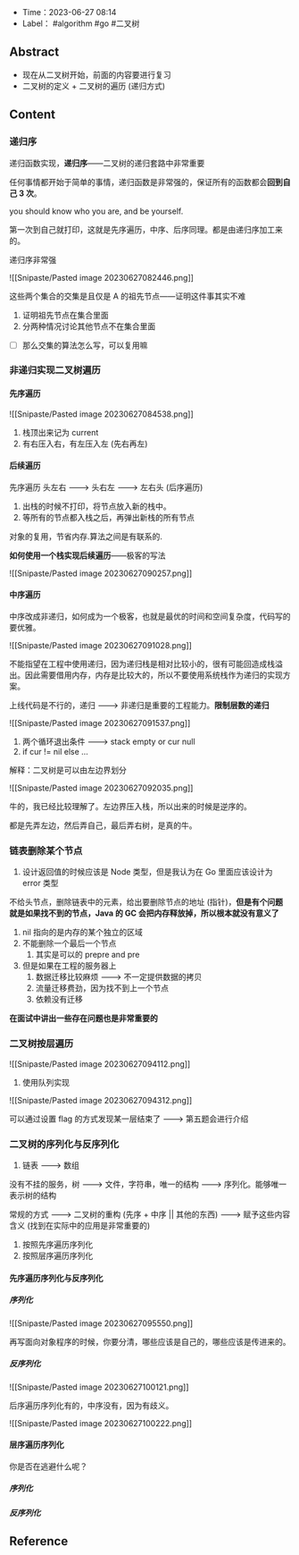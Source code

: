 - Time：2023-06-27 08:14
- Label： #algorithm #go #二叉树

## Abstract

- 现在从二叉树开始，前面的内容要进行复习
- 二叉树的定义 + 二叉树的遍历 (递归方式)

## Content

### 递归序

递归函数实现，**递归序**——二叉树的递归套路中非常重要

任何事情都开始于简单的事情，递归函数是非常强的，保证所有的函数都会**回到自己 3 次**。

you should know who you are, and be yourself.

第一次到自己就打印，这就是先序遍历，中序、后序同理。都是由递归序加工来的。

递归序非常强

![[Snipaste/Pasted image 20230627082446.png]]

这些两个集合的交集是且仅是 A 的祖先节点——证明这件事其实不难

1. 证明祖先节点在集合里面
2. 分两种情况讨论其他节点不在集合里面

- [ ] 那么交集的算法怎么写，可以复用嘛

### 非递归实现二叉树遍历

#### 先序遍历

![[Snipaste/Pasted image 20230627084538.png]]

1. 栈顶出来记为 current
2. 有右压入右，有左压入左 (先右再左)

#### 后续遍历

先序遍历 头左右 ---> 头右左 ---> 左右头 (后序遍历)

1. 出栈的时候不打印，将节点放入新的栈中。
2. 等所有的节点都入栈之后，再弹出新栈的所有节点

对象的复用，节省内存.算法之间是有联系的.

**如何使用一个栈实现后续遍历**——极客的写法

![[Snipaste/Pasted image 20230627090257.png]]

#### 中序遍历

中序改成非递归，如何成为一个极客，也就是最优的时间和空间复杂度，代码写的要优雅。

![[Snipaste/Pasted image 20230627091028.png]]

不能指望在工程中使用递归，因为递归栈是相对比较小的，很有可能回造成栈溢出。因此需要借用内存，内存是比较大的，所以不要使用系统栈作为递归的实现方案。

上线代码是不行的，递归 ---> 非递归是重要的工程能力。**限制层数的递归**

![[Snipaste/Pasted image 20230627091537.png]]

1. 两个循环退出条件 ---> stack empty or cur null
2. if cur != nil else …

解释：二叉树是可以由左边界划分

![[Snipaste/Pasted image 20230627092035.png]]

牛的，我已经比较理解了。左边界压入栈，所以出来的时候是逆序的。

都是先弄左边，然后弄自己，最后弄右树，是真的牛。

### 链表删除某个节点

1. 设计返回值的时候应该是 Node 类型，但是我认为在 Go 里面应该设计为 error 类型

不给头节点，删除链表中的元素，给出要删除节点的地址 (指针)，**但是有个问题就是如果找不到的节点，Java 的 GC 会把内存释放掉，所以根本就没有意义了**

1. nil 指向的是内存的某个独立的区域
2. 不能删除一个最后一个节点
	1. 其实是可以的 prepre and pre
3. 但是如果在工程的服务器上
	1. 数据迁移比较麻烦 ---> 不一定提供数据的拷贝
	2. 流量迁移费劲，因为找不到上一个节点
	3. 依赖没有迁移

**在面试中讲出一些存在问题也是非常重要的**

### 二叉树按层遍历

![[Snipaste/Pasted image 20230627094112.png]]

1. 使用队列实现

![[Snipaste/Pasted image 20230627094312.png]]

可以通过设置 flag 的方式发现某一层结束了 ---> 第五题会进行介绍

### 二叉树的序列化与反序列化

1. 链表 ---> 数组

没有不挂的服务，树 ---> 文件，字符串，唯一的结构 ---> 序列化。能够唯一表示树的结构

常规的方式 ---> 二叉树的重构 (先序 + 中序 || 其他的东西) ---> 赋予这些内容含义 (找到在实际中的应用是非常重要的)

1. 按照先序遍历序列化
2. 按照层序遍历序列化

#### 先序遍历序列化与反序列化

##### 序列化

![[Snipaste/Pasted image 20230627095550.png]]

再写面向对象程序的时候，你要分清，哪些应该是自己的，哪些应该是传进来的。

##### 反序列化

![[Snipaste/Pasted image 20230627100121.png]]

后序遍历序列化有的，中序没有，因为有歧义。

![[Snipaste/Pasted image 20230627100222.png]]

#### 层序遍历序列化

你是否在逃避什么呢？

##### 序列化

##### 反序列化

## Reference
